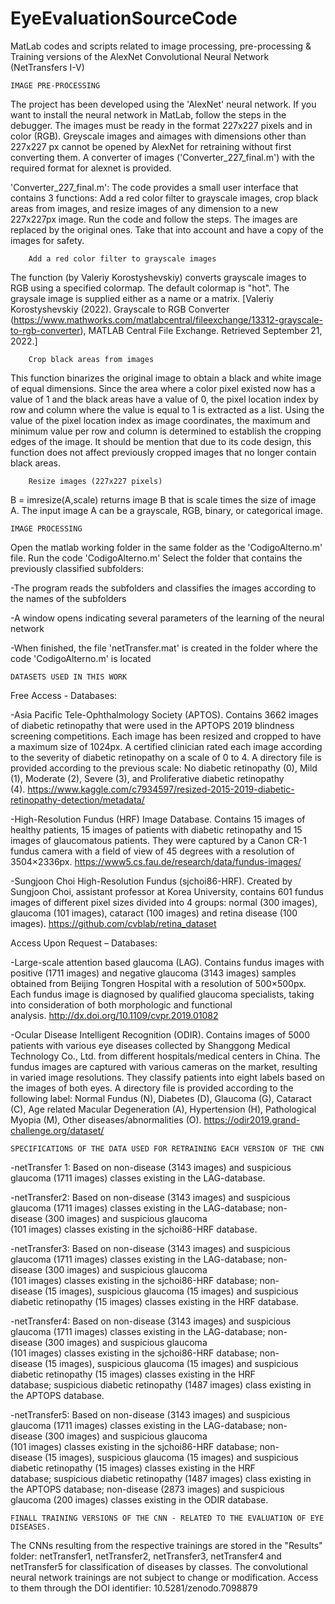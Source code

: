 # EyeEvaluationSourceCode
MatLab codes and scripts related to image processing, pre-processing & Training versions of the AlexNet Convolutional Neural Network (NetTransfers I-V)

	IMAGE PRE-PROCESSING
The project has been developed using the 'AlexNet' neural network. If you want to install the neural network in MatLab, follow the steps in the debugger. The images must be ready in the format 227x227 pixels and in color (RGB). Greyscale images and aimages with dimensions other than 227x227 px cannot be opened by AlexNet for retraining without first converting them. A converter of images ('Converter_227_final.m') with the required format for alexnet is provided.

'Converter_227_final.m': The code provides a small user interface that contains 3 functions: Add a red color filter to grayscale images, crop black areas from images, and resize images of any dimension to a new 227x227px image. Run the code and follow the steps. The images are replaced by the original ones. Take that into account and have a copy of the images for safety. 
		
		Add a red color filter to grayscale images
The function (by Valeriy Korostyshevskiy) converts grayscale images to RGB using a specified colormap. The default colormap is "hot". The graysale image is supplied either as a name or a matrix. [Valeriy Korostyshevskiy (2022). Grayscale to RGB Converter (https://www.mathworks.com/matlabcentral/fileexchange/13312-grayscale-to-rgb-converter), MATLAB Central File Exchange. Retrieved September 21, 2022.]

		Crop black areas from images
This function binarizes the original image to obtain a black and white image of equal dimensions. Since the area where a color pixel existed now has a value of 1 and the black areas have a value of 0, the pixel location index by row and column where the value is equal to 1 is extracted as a list. Using the value of the pixel location index as image coordinates, the maximum and minimum value per row and column is determined to establish the cropping edges of the image. It should be mention that due to its code design, this function does not affect previously cropped images that no longer contain black areas.
 
 		Resize images (227x227 pixels)
B = imresize(A,scale) returns image B that is scale times the size of image A. The input image A can be a grayscale, RGB, binary, or categorical image.


	
	
	IMAGE PROCESSING
Open the matlab working folder in the same folder as the 'CodigoAlterno.m' file. Run the code 'CodigoAlterno.m' Select the folder that contains the previously classified subfolders:

-The program reads the subfolders and classifies the images according to the names of the subfolders

-A window opens indicating several parameters of the learning of the neural network

-When finished, the file 'netTransfer.mat' is created in the folder where the code 'CodigoAlterno.m' is located 

	DATASETS USED IN THIS WORK
		
Free Access - Databases:

-Asia Pacific Tele-Ophthalmology Society (APTOS). Contains 3662 images of diabetic retinopathy that were used in the APTOPS 2019 blindness screening competitions. Each image has been resized and cropped to have a maximum size of 1024px. A certified clinician rated each image according to the severity of diabetic retinopathy on a scale of 0 to 4. A directory file is provided according to the previous scale: No diabetic retinopathy (0), Mild (1), Moderate (2), Severe (3), and Proliferative diabetic retinopathy (4). https://www.kaggle.com/c7934597/resized-2015-2019-diabetic-retinopathy-detection/metadata/

-High-Resolution Fundus (HRF) Image Database. Contains 15 images of healthy patients, 15 images of patients with diabetic retinopathy and 15 images of glaucomatous patients. They were captured by a Canon CR-1 fundus camera with a field of view of 45 degrees with a resolution of 3504×2336px. https://www5.cs.fau.de/research/data/fundus-images/

-Sungjoon Choi High-Resolution Fundus (sjchoi86-HRF). Created by Sungjoon Choi, assistant professor at Korea University, contains 601 fundus images of different pixel sizes divided into 4 groups: normal (300 images), glaucoma (101 images), cataract (100 images) and retina disease (100 images). https://github.com/cvblab/retina_dataset

Access Upon Request – Databases:

-Large-scale attention based glaucoma (LAG). Contains fundus images with positive (1711 images) and negative glaucoma (3143 images) samples obtained from Beijing Tongren Hospital with a resolution of 500×500px. Each fundus image is diagnosed by qualified glaucoma specialists, taking into consideration of both morphologic and functional analysis. http://dx.doi.org/10.1109/cvpr.2019.01082

-Ocular Disease Intelligent Recognition (ODIR). Contains images of 5000 patients with various eye diseases collected by Shanggong Medical Technology Co., Ltd. from different hospitals/medical centers in China. The fundus images are captured with various cameras on the market, resulting in varied image resolutions. They classify patients into eight labels based on the images of both eyes. A directory file is provided according to the following label: Normal Fundus (N), Diabetes (D), Glaucoma (G), Cataract (C), Age related Macular Degeneration (A), Hypertension (H), Pathological Myopia (M), Other diseases/abnormalities (O). https://odir2019.grand-challenge.org/dataset/


	SPECIFICATIONS OF THE DATA USED FOR RETRAINING EACH VERSION OF THE CNN

-netTransfer 1: Based on non-disease (3143 images) and suspicious glaucoma (1711 images) classes existing in the LAG-database.

-netTransfer2: Based on non-disease (3143 images) and suspicious glaucoma (1711 images) classes existing in the LAG-database; non-disease (300 images) and suspicious glaucoma (101 images) classes existing in the sjchoi86-HRF database. 

-netTransfer3: Based on non-disease (3143 images) and suspicious glaucoma (1711 images) classes existing in the LAG-database; non-disease (300 images) and suspicious glaucoma (101 images) classes existing in the sjchoi86-HRF database; non-disease (15 images), suspicious glaucoma (15 images) and suspicious diabetic retinopathy (15 images) classes existing in the HRF database.

-netTransfer4: Based on non-disease (3143 images) and suspicious glaucoma (1711 images) classes existing in the LAG-database; non-disease (300 images) and suspicious glaucoma (101 images) classes existing in the sjchoi86-HRF database; non-disease (15 images), suspicious glaucoma (15 images) and suspicious diabetic retinopathy (15 images) classes existing in the HRF database; suspicious diabetic retinopathy (1487 images) class existing in the APTOPS database.

-netTransfer5: Based on non-disease (3143 images) and suspicious glaucoma (1711 images) classes existing in the LAG-database; non-disease (300 images) and suspicious glaucoma (101 images) classes existing in the sjchoi86-HRF database; non-disease (15 images), suspicious glaucoma (15 images) and suspicious diabetic retinopathy (15 images) classes existing in the HRF database; suspicious diabetic retinopathy (1487 images) class existing in the APTOPS database; non-disease (2873 images) and suspicious glaucoma (200 images) classes existing in the ODIR database.

	FINALL TRAINING VERSIONS OF THE CNN - RELATED TO THE EVALUATION OF EYE DISEASES.

The CNNs resulting from the respective trainings are stored in the "Results" folder: netTransfer1, netTransfer2, netTransfer3, netTransfer4 and netTransfer5 for classification of diseases by classes. The convolutional neural network trainings are not subject to change or modification. Access to them through the DOI identifier: 10.5281/zenodo.7098879
